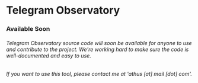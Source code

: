 # Telegram Observatory

### Available Soon

###### Telegram Observatory source code will soon be available for anyone to use and contribute to the project. We're working hard to make sure the code is well-documented and easy to use.

###### If you want to use this tool, please contact me at 'athus [at] mail [dot] com'.

